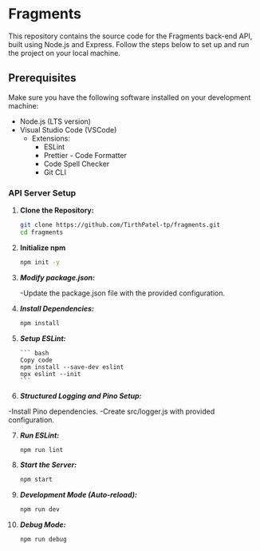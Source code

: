 # Fragments

This repository contains the source code for the Fragments back-end API, built using Node.js and Express. Follow the steps below to set up and run the project on your local machine.

## Prerequisites

Make sure you have the following software installed on your development machine:

- Node.js (LTS version)
- Visual Studio Code (VSCode)
  - Extensions:
    - ESLint
    - Prettier - Code Formatter
    - Code Spell Checker
    - Git CLI

### API Server Setup

1.  **Clone the Repository:**

    ```bash
    git clone https://github.com/TirthPatel-tp/fragments.git
    cd fragments
    ```

2.  **Initialize npm**

    ```bash
    npm init -y
    ```

3.  **_Modify package.json:_**

    -Update the package.json file with the provided configuration.

4.  **_Install Dependencies:_**

    ```bash
    npm install
    ```

5.  **_Setup ESLint:_**

        ``` bash
        Copy code
        npm install --save-dev eslint
        npx eslint --init
        ```

6.  **_Structured Logging and Pino Setup:_**

-Install Pino dependencies.
-Create src/logger.js with provided configuration.

7. **_Run ESLint:_**

   ```bash
   npm run lint
   ```

8. **_Start the Server:_**

   ```bash
   npm start
   ```

9. **_Development Mode (Auto-reload):_**

   ```bash
   npm run dev
   ```

10. **_Debug Mode:_**

    ```bash
    npm run debug
    ```
